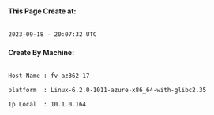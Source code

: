 
   
#### This Page Create at:

```bash

2023-09-18 - 20:07:32 UTC

```

#### Create By Machine:

```bash

Host Name : fv-az362-17

platform  : Linux-6.2.0-1011-azure-x86_64-with-glibc2.35

Ip Local  : 10.1.0.164

```

